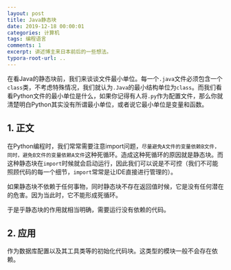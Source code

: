 ```yaml
---
layout: post
title: Java静态块
date: 2019-12-18 00:00:01
categories: 计算机
tags: 编程语言
comments: 1
excerpt: 讲述博主来日本前后的一些想法。
typora-root-url: .. 
---
```




在看Java的静态块前，我们来谈谈文件最小单位。每一个`.java`文件必须包含一个`class`类，不考虑特殊情况，我们就认为`.Java`的最小结构单位为`class`。而我们看看Python文件的最小单位是什么，如果你记得有人将`.py`作为配置文件，那么你就清楚明白Python其实没有所谓最小单位，或者说它最小单位是变量和函数。

## 1. 正文

在Python编程时，我们常常需要注意import问题，`尽量避免A文件的变量依赖B文件，同时，避免B文件的变量依赖A文件`这种死循环。造成这种死循环的原因就是静态块。而这种静态块在`import`时候就会启动运行，因此我们可以说是不可控（我们不可能照顾代码的每一个细节，`import`常常是让IDE直接进行管理的）。

如果静态块不依赖于任何事物，同时静态块不存在返回值时候，它是没有任何潜在的危害。因为当此时，它不能形成死循环。

于是乎静态块的作用就相当明确，需要运行没有依赖的代码。

## 2. 应用

作为数据库配置以及其工具类等的初始化代码块。这类型的模块一般不会存在依赖。
